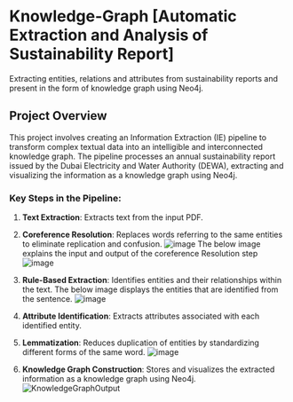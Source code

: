 # Knowledge-Graph [Automatic Extraction and Analysis of Sustainability Report]
Extracting entities, relations and attributes from sustainability reports and present in the form of knowledge graph using Neo4j.

## Project Overview

This project involves creating an Information Extraction (IE) pipeline to transform complex textual data into an intelligible and interconnected knowledge graph. The pipeline processes an annual sustainability report issued by the Dubai Electricity and Water Authority (DEWA), extracting and visualizing the information as a knowledge graph using Neo4j.

### Key Steps in the Pipeline:
1. **Text Extraction**: Extracts text from the input PDF.
   
2. **Coreference Resolution**: Replaces words referring to the same entities to eliminate replication and confusion.
   ![image](https://github.com/Laya-Shree/Knowledge-Graph/assets/113045112/e7f7ac44-d279-437f-bd61-01ed1b381ee2)
   The below image explains the input and output of the coreference Resolution step
   ![image](https://github.com/Laya-Shree/Knowledge-Graph/assets/113045112/d62befaf-f197-4384-86c5-d9bddfd4bef0)

   
3. **Rule-Based Extraction**: Identifies entities and their relationships within the text.
   The below image displays the entities that are identified from the sentence.
   ![image](https://github.com/Laya-Shree/Knowledge-Graph/assets/113045112/03aed43f-8dbf-405f-a613-4462ad153677)

4. **Attribute Identification**: Extracts attributes associated with each identified entity.
   
5. **Lemmatization**: Reduces duplication of entities by standardizing different forms of the same word.
![image](https://github.com/Laya-Shree/Knowledge-Graph/assets/113045112/76fcdb01-abfd-48c0-97e7-f615dc27fbdb)

6. **Knowledge Graph Construction**: Stores and visualizes the extracted information as a knowledge graph using Neo4j.
   ![KnowledgeGraphOutput](https://github.com/Laya-Shree/Knowledge-Graph/assets/113045112/fb3ada27-f8cf-4ee4-b385-090bc50df7aa)

